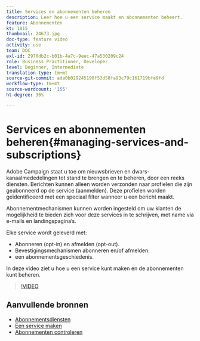```yaml
---
title: Services en abonnementen beheren
description: Leer hoe u een service maakt en abonnementen beheert.
feature: Abonnementen
kt: 1815
thumbnail: 24673.jpg
doc-type: feature video
activity: use
team: DOC
exl-id: 2970db2c-b01b-4a7c-9eec-47a530209c24
role: Business Practitioner, Developer
level: Beginner, Intermediate
translation-type: tm+mt
source-git-commit: ada0b029245190f53d58fa93c79c161719bfe9fd
workflow-type: tm+mt
source-wordcount: '155'
ht-degree: 36%

---
```


# Services en abonnementen beheren{#managing-services-and-subscriptions}

Adobe Campaign staat u toe om nieuwsbrieven en dwars-kanaalmededelingen tot stand te brengen en te beheren, door een reeks diensten. Berichten kunnen alleen worden verzonden naar profielen die zijn geabonneerd op de service (aanmelden). Deze profielen worden geïdentificeerd met een speciaal filter wanneer u een bericht maakt.

Abonnementmechanismen kunnen worden ingesteld om uw klanten de mogelijkheid te bieden zich voor deze services in te schrijven, met name via e-mails en landingspagina’s.

Elke service wordt geleverd met:

* Abonneren (opt-in) en afmelden (opt-out).
* Bevestigingsmechanismen abonneren en/of afmelden.
* een abonnementsgeschiedenis.

In deze video ziet u hoe u een service kunt maken en de abonnementen kunt beheren.

>[!VIDEO](https://video.tv.adobe.com/v/24673?quality=12)

## Aanvullende bronnen

* [Abonnementsdiensten](https://docs.adobe.com/content/help/en/campaign-standard/using/managing-processes-and-data/data-management-activities/subscription-services.html)
* [Een service maken](https://docs.adobe.com/content/help/en/campaign-standard/using/profiles-and-audiences/managing-subscriptions/creating-a-service.html)
* [Abonnementen controleren](https://docs.adobe.com/content/help/en/campaign-standard/using/profiles-and-audiences/managing-subscriptions/monitoring-subscriptions.html)
